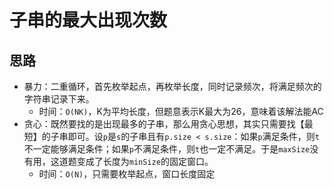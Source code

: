 # 子串的最大出现次数

## 思路

- 暴力：二重循环，首先枚举起点，再枚举长度，同时记录频次，将满足频次的字符串记录下来。
  - 时间：`O(NK)`，K为平均长度，但题意表示K最大为26，意味着该解法能AC
- 贪心：既然要找的是出现最多的子串，那么用贪心思想，其实只需要找【最短】的子串即可。设`p`是`s`的子串且有`p.size < s.size`：如果`p`满足条件，则`t`不一定能够满足条件；如果`p`不满足条件，则`t`也一定不满足。于是`maxSize`没有用，这道题变成了长度为`minSize`的固定窗口。
  - 时间：`O(N)`，只需要枚举起点，窗口长度固定
